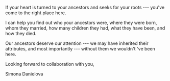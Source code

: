If your heart is turned to your ancestors and seeks for your roots --- you've come to the right place here.

I can help you find out who your ancestors were, where they were born, whom they married, how many children they had, what they have been, and how they died.

Our ancestors deserve our attention --- we may have inherited their attributes, and most importantly --- without them we wouldn't 've been here.

Looking forward to collaboration with you,

Simona Danielova